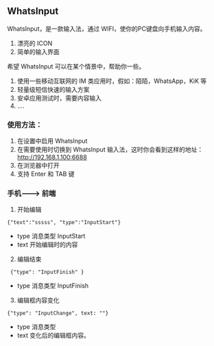 ## WhatsInput

WhatsInput，是一款输入法，通过 WIFI，使你的PC键盘向手机输入内容。

1. 漂亮的 ICON
2. 简单的输入界面

希望 WhatsInput 可以在某个情景中，帮助你一些。

1. 使用一些移动互联网的 IM 类应用时，假如：陌陌，WhatsApp，KiK 等
2. 轻量级短信快速的输入方案
3. 安卓应用测试时，需要内容输入
4. ....

### 使用方法：

1. 在设置中启用 WhatsInput
2. 在需要使用时切换到 WhatsInput 输入法，这时你会看到这样的地址： <http://192.168.1.100:6688>
3. 在浏览器中打开
5. 支持 Enter 和 TAB 键



### 手机---> 前端

1.  开始编辑

```
{"text":"sssss", "type":"InputStart"}
```

- type 消息类型 InputStart
- text 开始编辑时的内容

2.  编辑结束

```
 {"type": "InputFinish" }
```

- type 消息类型 InputFinish


3. 编辑框内容变化

```
{"type": "InputChange", text: ""}
```

- type 消息类型
- text 变化后的编辑框内容。	
